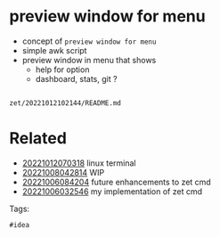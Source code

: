 # preview window for menu

- concept of `preview window for menu`
- simple awk script
- preview window in menu that shows
  - help for option
  - dashboard, stats, git ?

```
```

` zet/20221012102144/README.md `

# Related

- [20221012070318](/zet/20221012070318/README.md) linux terminal
- [20221008042814](/zet/20221008042814/README.md) WIP
- [20221006084204](/zet/20221006084204/README.md) future enhancements to zet cmd
- [20221006032546](/zet/20221006032546/README.md) my implementation of zet cmd

Tags:

    #idea

